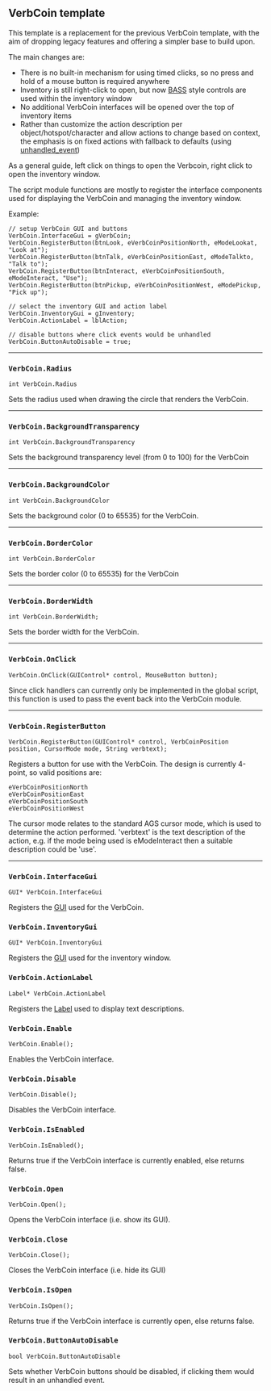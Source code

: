 ## VerbCoin template

This template is a replacement for the previous VerbCoin template,
with the aim of dropping legacy features and offering a simpler base to
build upon.

The main changes are:

- There is no built-in mechanism for using timed clicks, so no press and
  hold of a mouse button is required anywhere
- Inventory is still right-click to open, but now [BASS](TemplateBASS)
  style controls are used within the inventory window
- No additional VerbCoin interfaces will be opened over the top of inventory items
- Rather than customize the action description per object/hotspot/character
  and allow actions to change based on context, the emphasis is on fixed
  actions with fallback to defaults (using [unhandled_event](Globalfunctions_Event))

As a general guide, left click on things to open the Verbcoin, right click
to open the inventory window.

The script module functions are mostly to register the interface components
used for displaying the VerbCoin and managing the inventory window.

Example:

    // setup VerbCoin GUI and buttons
    VerbCoin.InterfaceGui = gVerbCoin;
    VerbCoin.RegisterButton(btnLook, eVerbCoinPositionNorth, eModeLookat, "Look at");
    VerbCoin.RegisterButton(btnTalk, eVerbCoinPositionEast, eModeTalkto, "Talk to");
    VerbCoin.RegisterButton(btnInteract, eVerbCoinPositionSouth, eModeInteract, "Use");
    VerbCoin.RegisterButton(btnPickup, eVerbCoinPositionWest, eModePickup, "Pick up");
  
    // select the inventory GUI and action label
    VerbCoin.InventoryGui = gInventory;
    VerbCoin.ActionLabel = lblAction;
  
    // disable buttons where click events would be unhandled
    VerbCoin.ButtonAutoDisable = true;

---

### `VerbCoin.Radius`

    int VerbCoin.Radius

Sets the radius used when drawing the circle that renders the VerbCoin.

---

### `VerbCoin.BackgroundTransparency`

    int VerbCoin.BackgroundTransparency

Sets the background transparency level (from 0 to 100) for the VerbCoin

---

### `VerbCoin.BackgroundColor`

    int VerbCoin.BackgroundColor

Sets the background color (0 to 65535) for the VerbCoin.

---

### `VerbCoin.BorderColor`

    int VerbCoin.BorderColor

Sets the border color (0 to 65535) for the VerbCoin

---

### `VerbCoin.BorderWidth`

    int VerbCoin.BorderWidth;

Sets the border width for the VerbCoin.

---

### `VerbCoin.OnClick`

    VerbCoin.OnClick(GUIControl* control, MouseButton button);

Since click handlers can currently only be implemented in the global
script, this function is used to pass the event back into the VerbCoin
module.

---

### `VerbCoin.RegisterButton`

    VerbCoin.RegisterButton(GUIControl* control, VerbCoinPosition position, CursorMode mode, String verbtext);

Registers a button for use with the VerbCoin. The design is currently
4-point, so valid positions are:

`eVerbCoinPositionNorth`<br>
`eVerbCoinPositionEast`<br>
`eVerbCoinPositionSouth`<br>
`eVerbCoinPositionWest`

The cursor mode relates to the standard AGS cursor mode, which is used to
determine the action performed. 'verbtext' is the text description of the
action, e.g. if the mode being used is eModeInteract then a suitable
description could be 'use'.

---

### `VerbCoin.InterfaceGui`

    GUI* VerbCoin.InterfaceGui

Registers the [GUI](GUI) used for the VerbCoin.

### `VerbCoin.InventoryGui`

    GUI* VerbCoin.InventoryGui

Registers the [GUI](GUI) used for the inventory window.

### `VerbCoin.ActionLabel`

    Label* VerbCoin.ActionLabel

Registers the [Label](Label) used to display text descriptions.

### `VerbCoin.Enable`

    VerbCoin.Enable();

Enables the VerbCoin interface.

### `VerbCoin.Disable`

    VerbCoin.Disable();

Disables the VerbCoin interface.

### `VerbCoin.IsEnabled`

    VerbCoin.IsEnabled();

Returns true if the VerbCoin interface is currently enabled, else
returns false.

### `VerbCoin.Open`

    VerbCoin.Open();

Opens the VerbCoin interface (i.e. show its GUI).

### `VerbCoin.Close`

    VerbCoin.Close();

Closes the VerbCoin interface (i.e. hide its GUI)

### `VerbCoin.IsOpen`

    VerbCoin.IsOpen();

Returns true if the VerbCoin interface is currently open, else
returns false.

### `VerbCoin.ButtonAutoDisable`

    bool VerbCoin.ButtonAutoDisable

Sets whether VerbCoin buttons should be disabled, if clicking them
would result in an unhandled event.
